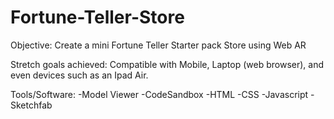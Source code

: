 # Fortune-Teller-Store

Objective: Create a mini Fortune Teller Starter pack Store using Web AR

Stretch goals achieved: Compatible with Mobile, Laptop (web browser), and even devices such as an Ipad Air. 

Tools/Software:
-Model Viewer
-CodeSandbox
-HTML
-CSS
-Javascript
-Sketchfab
